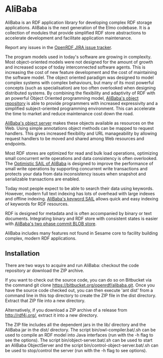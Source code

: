 AliBaba
=======

 AliBaba is an RDF application library for developing complex RDF storage applications. AliBaba is the next generation of the Elmo codebase. It is a collection of modules that provide simplified RDF store abstractions to accelerate development and facilitate application maintenance.
 
 Report any issues in the [OpenRDF JIRA issue tracker](https://openrdf.atlassian.net/).

 The program models used in today's software are growing in complexity. Most object-oriented models were not designed for the amount of growth and increased scope of today interconnected software agents. This is increasing the cost of new feature development and the cost of maintaining the software model. The object oriented paradigm was designed to model complex systems with complex behaviours, but many of its most powerful concepts (such as specialisation) are too often overlooked when designing distributed systems. By combining the flexibility and adaptivity of RDF with an powerful Object Oriented programming model, [AliBaba's object repository](https://bitbucket.org/openrdf/alibaba/src/master/object-repository/) is able to provide programmers with increased expressivity and a simplified subject-oriented programming environment. This can accelerate the time to market and reduce maintenance cost down the road.

[AliBaba's object server](https://bitbucket.org/openrdf/alibaba/src/master/object-server/) makes these objects available as resources on the Web. Using simple annotations object methods can be mapped to request handlers. This gives increased flexibility and URL manageability by allowing request handlers to be moved and shared among Web resources and endpoints.

 Most RDF stores are optimized for read and bulk load operations, optimizing small concurrent write operations and data consistency is often overlooked. The [Optimistic SAIL of AliBaba](https://bitbucket.org/openrdf/alibaba/src/master/optimistic-sail/) is designed to improve the performance of small write operations by supporting concurrent write transactions and protects your data from data inconsistency issues when snapshot and serializable transactions are enabled.

 Today most people expect to be able to search their data using keywords. However, modern full text indexing has lots of overhead with large indexes and offline indexing. [AliBaba's keyword SAIL](https://bitbucket.org/openrdf/alibaba/src/master/keyword-sail/) allows quick and easy indexing of keywords for RDF resources.

 RDF is designed for metadata and is often accompanied by binary or text documents. Integrating binary and RDF store with consistent states is easier with [AliBaba's two phase commit BLOB store](https://bitbucket.org/openrdf/alibaba/src/master/blob-store).

 AliBaba includes many features not found in Sesame core to facility building complex, modern RDF applications.

Installation
------------

 There are two ways to acquire and run AliBaba: checkout the code repository ar download the ZIP archive.

 If you want to check out the source code, you can do so on Bitbucket via the command git clone https://bitbucket.org/openrdf/alibaba.git. Once you have the source code checked out, you can then execute 'ant dist' from a command line in this top directory to create the ZIP file in the dist directory. Extract that ZIP file into a new directory.

 Alternatively, if you download a ZIP archive of a release from http://rdf4j.org/, extract it into a new directory.

 The ZIP file includes all the dependent jars in the lib/ directory and the AliBaba jar in the dist/ directory. The script bin/owl-compiler.bat/.sh can be used to compile an RDF model into Java interfaces (run with the -h flag to see the options). The script bin/object-server.bat/.sh can be used to start an AliBaba ObjectServer and the script bin/control-object-server.bat/.sh can be used to stop/control the server (run with the -h flag to see options).

